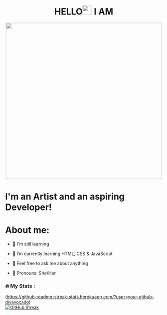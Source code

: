 <div id="header" align="center">
  <h1>HELLO<img src="https://media.giphy.com/media/hvRJCLFzcasrR4ia7z/giphy.gif" width="30"> I AM</h1>
  <img src="https://github.com/divavocado/divavocado/blob/669a50c2c5cb80c07b3bb720e9a08655409344bf/chrome-night%20(1)-min.gif" width="500"/>
</div>

# I'm an Artist and an aspiring Developer!

# About me:
- 💪 I'm still learning
- 🌱 I’m currently learning HTML, CSS & JavaScript 
- 💭 Feel free to ask me about anything 

- 👩 Pronouns: She/Her


### :fire: My Stats :
(https://github-readme-streak-stats.herokuapp.com/?user=your-github-divavocado)
<br>
[![GitHub Streak](http://github-readme-streak-stats.herokuapp.com?user=your-github-divavocado&theme=dark&background=000000)](https://git.io/streak-stats)






